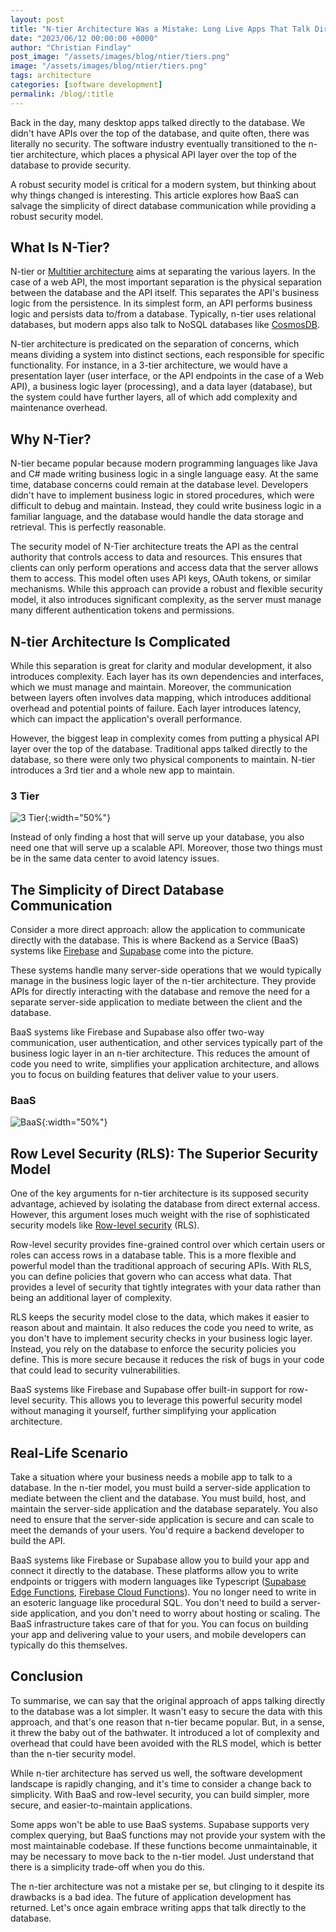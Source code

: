 ```yaml
---
layout: post
title: "N-tier Architecture Was a Mistake: Long Live Apps That Talk Directly to the Database"
date: "2023/06/12 00:00:00 +0000"
author: "Christian Findlay"
post_image: "/assets/images/blog/ntier/tiers.png"
image: "/assets/images/blog/ntier/tiers.png"
tags: architecture
categories: [software development]
permalink: /blog/:title
---
```


Back in the day, many desktop apps talked directly to the database. We didn't have APIs over the top of the database, and quite often, there was literally no security. The software industry eventually transitioned to the n-tier architecture, which places a physical API layer over the top of the database to provide security.  

A robust security model is critical for a modern system, but thinking about why things changed is interesting. This article explores how BaaS can salvage the simplicity of direct database communication while providing a robust security model.

## What Is N-Tier?

N-tier or [Multitier architecture](https://en.wikipedia.org/wiki/Multitier_architecture) aims at separating the various layers. In the case of a web API, the most important separation is the physical separation between the database and the API itself. This separates the API's business logic from the persistence. In its simplest form, an API performs business logic and persists data to/from a database. Typically, n-tier uses relational databases, but modern apps also talk to NoSQL databases like [CosmosDB](https://azure.microsoft.com/en-us/products/cosmos-db/). 

N-tier architecture is predicated on the separation of concerns, which means dividing a system into distinct sections, each responsible for specific functionality. For instance, in a 3-tier architecture, we would have a presentation layer (user interface, or the API endpoints in the case of a Web API), a business logic layer (processing), and a data layer (database), but the system could have further layers, all of which add complexity and maintenance overhead.

## Why N-Tier?

N-tier became popular because modern programming languages like Java and C# made writing business logic in a single language easy. At the same time, database concerns could remain at the database level. Developers didn't have to implement business logic in stored procedures, which were difficult to debug and maintain. Instead, they could write business logic in a familiar language, and the database would handle the data storage and retrieval. This is perfectly reasonable.

The security model of N-Tier architecture treats the API as the central authority that controls access to data and resources. This ensures that clients can only perform operations and access data that the server allows them to access. This model often uses API keys, OAuth tokens, or similar mechanisms. While this approach can provide a robust and flexible security model, it also introduces significant complexity, as the server must manage many different authentication tokens and permissions.

## N-tier Architecture Is Complicated

While this separation is great for clarity and modular development, it also introduces complexity. Each layer has its own dependencies and interfaces, which we must manage and maintain. Moreover, the communication between layers often involves data mapping, which introduces additional overhead and potential points of failure. Each layer introduces latency, which can impact the application's overall performance.

However, the biggest leap in complexity comes from putting a physical API layer over the top of the database. Traditional apps talked directly to the database, so there were only two physical components to maintain. N-tier introduces a 3rd tier and a whole new app to maintain. 

### 3 Tier

![3 Tier](/assets/images/blog/ntier/3tier.svg){:width="50%"}

Instead of only finding a host that will serve up your database, you also need one that will serve up a scalable API. Moreover, those two things must be in the same data center to avoid latency issues. 

## The Simplicity of Direct Database Communication

Consider a more direct approach: allow the application to communicate directly with the database. This is where Backend as a Service (BaaS) systems like [Firebase](https://firebase.google.com/) and [Supabase](https://supabase.com/) come into the picture.

These systems handle many server-side operations that we would typically manage in the business logic layer of the n-tier architecture. They provide APIs for directly interacting with the database and remove the need for a separate server-side application to mediate between the client and the database.

BaaS systems like Firebase and Supabase also offer two-way communication, user authentication, and other services typically part of the business logic layer in an n-tier architecture. This reduces the amount of code you need to write, simplifies your application architecture, and allows you to focus on building features that deliver value to your users.

### BaaS

![BaaS](/assets/images/blog/ntier/baas.svg){:width="50%"}

## Row Level Security (RLS): The Superior Security Model

One of the key arguments for n-tier architecture is its supposed security advantage, achieved by isolating the database from direct external access. However, this argument loses much weight with the rise of sophisticated security models like [Row-level security](https://supabase.com/docs/guides/auth/row-level-security) (RLS).

Row-level security provides fine-grained control over which certain users or roles can access rows in a database table. This is a more flexible and powerful model than the traditional approach of securing APIs. With RLS, you can define policies that govern who can access what data. That provides a level of security that tightly integrates with your data rather than being an additional layer of complexity.

RLS keeps the security model close to the data, which makes it easier to reason about and maintain. It also reduces the code you need to write, as you don't have to implement security checks in your business logic layer. Instead, you rely on the database to enforce the security policies you define. This is more secure because it reduces the risk of bugs in your code that could lead to security vulnerabilities.

BaaS systems like Firebase and Supabase offer built-in support for row-level security. This allows you to leverage this powerful security model without managing it yourself, further simplifying your application architecture.

## Real-Life Scenario

Take a situation where your business needs a mobile app to talk to a database. In the n-tier model, you must build a server-side application to mediate between the client and the database. You must build, host, and maintain the server-side application and the database separately. You also need to ensure that the server-side application is secure and can scale to meet the demands of your users. You'd require a backend developer to build the API.

BaaS systems like Firebase or Supabase allow you to build your app and connect it directly to the database. These platforms allow you to write endpoints or triggers with modern languages like Typescript ([Supabase Edge Functions](https://supabase.com/docs/guides/functions), [Firebase Cloud Functions](https://firebase.google.com/docs/functions)). You no longer need to write in an esoteric language like procedural SQL. You don't need to build a server-side application, and you don't need to worry about hosting or scaling. The BaaS infrastructure takes care of that for you. You can focus on building your app and delivering value to your users, and mobile developers can typically do this themselves.

## Conclusion

To summarise, we can say that the original approach of apps talking directly to the database was a lot simpler. It wasn't easy to secure the data with this approach, and that's one reason that n-tier became popular. But, in a sense, it threw the baby out of the bathwater. It introduced a lot of complexity and overhead that could have been avoided with the RLS model, which is better than the n-tier security model.

While n-tier architecture has served us well, the software development landscape is rapidly changing, and it's time to consider a change back to simplicity. With BaaS and row-level security, you can build simpler, more secure, and easier-to-maintain applications.

Some apps won't be able to use BaaS systems. Supabase supports very complex querying, but BaaS functions may not provide your system with the most maintainable codebase. If these functions become unmaintainable, it may be necessary to move back to the n-tier model. Just understand that there is a simplicity trade-off when you do this.

The n-tier architecture was not a mistake per se, but clinging to it despite its drawbacks is a bad idea. The future of application development has returned. Let's once again embrace writing apps that talk directly to the database. 